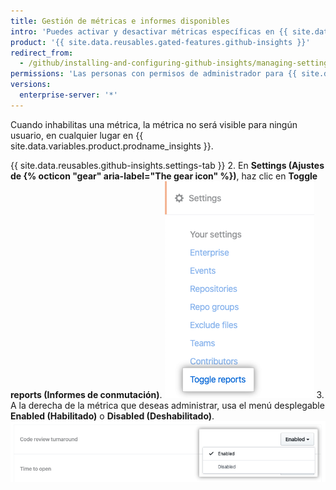 ```yaml
---
title: Gestión de métricas e informes disponibles
intro: 'Puedes activar y desactivar métricas específicas en {{ site.data.variables.product.prodname_insights }}.'
product: '{{ site.data.reusables.gated-features.github-insights }}'
redirect_from:
  - /github/installing-and-configuring-github-insights/managing-settings-in-github-insights
permissions: 'Las personas con permisos de administrador para {{ site.data.variables.product.prodname_insights }} pueden administrar las métricas e informes disponibles.'
versions:
  enterprise-server: '*'
---
```


Cuando inhabilitas una métrica, la métrica no será visible para ningún usuario, en cualquier lugar en {{ site.data.variables.product.prodname_insights }}.

{{ site.data.reusables.github-insights.settings-tab }}
2. En **Settings (Ajustes de {% octicon "gear" aria-label="The gear icon" %})**, haz clic en **Toggle reports (Informes de conmutación)**. ![Pestaña Informes de conmutación](/assets/images/help/insights/toggle-reports-tab.png)
3. A la derecha de la métrica que deseas administrar, usa el menú desplegable **Enabled (Habilitado)** o **Disabled (Deshabilitado)**. ![Menú desplegable para métrica de conmutación](/assets/images/help/insights/toggle-report-drop-down.png)
